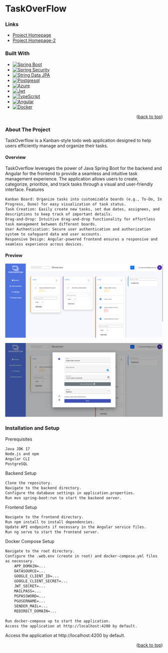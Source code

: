 # TaskOverFlow

<p id="readme-top">

### Links

- [Project Homepage]
- [Project Homepage-2]

### Built With

* [![Spring Boot][Spring-boot.io]][SpringBoot-url]
* [![Spring Security][Spring-security.io]][SpringSecurity-url]
* [![String Data JPA][SpringDataJPA.io]][SpringDataJPA-url]
* [![Postgresql][Postgresql.org]][Postgresql-url]
* [![Azure][Azure.com]][Azure-url]
* [![Jwt][Jwt.io]][Jwt-url]
* [![TypeScript][TypeScript.org]][TypeScript-url]
* [![Angular][Angular.io]][Angular-url]
* [![Docker][Docker.com]][Docker-url]

<p align="right">(<a href="#readme-top">back to top</a>)</p>

### About The Project

TaskOverflow is a Kanban-style todo web application designed to help users efficiently manage and organize their tasks.

#### Overview

TaskOverflow leverages the power of Java Spring Boot for the backend and Angular for the frontend to provide a seamless and intuitive task management experience. The application allows users to create, categorize, prioritize, and track tasks through a visual and user-friendly interface.
Features

    Kanban Board: Organize tasks into customizable boards (e.g., To-Do, In Progress, Done) for easy visualization of task status.
    Task Creation: Easily create new tasks, set due dates, assignees, and descriptions to keep track of important details.
    Drag-and-Drop: Intuitive drag-and-drop functionality for effortless task management between different boards.
    User Authentication: Secure user authentication and authorization system to safeguard data and user accounts.
    Responsive Design: Angular-powered frontend ensures a responsive and seamless experience across devices.

#### Preview

![Main Page][main-screenshot]

![Task edit][task-edit-screenshot]

### Installation and Setup
Prerequisites

    Java JDK 17
    Node.js and npm
    Angular CLI
    PostgreSQL

Backend Setup

    Clone the repository.
    Navigate to the backend directory.
    Configure the database settings in application.properties.
    Run mvn spring-boot:run to start the backend server.

Frontend Setup

    Navigate to the frontend directory.
    Run npm install to install dependencies.
    Update API endpoints if necessary in the Angular service files.
    Run ng serve to start the frontend server.

Docker Compose Setup

    Navigate to the root directory.
    Configure the .web.env (create in root) and docker-compose.yml files as necessary.
        APP_DOMAIN=...
        DATASOURCE=...
        GOOGLE_CLIENT_ID=...
        GOOGLE_CLIENT_SECRET=...
        JWT_SECRET=...
        MAILPASS=...
        PGPASSWORD=...
        PGUSERNAME=...
        SENDER_MAIL=...
        REDIRECT_DOMAIN=...

    Run docker-compose up to start the application.
    Access the application at http://localhost:4200 by default.

Access the application at http://localhost:4200 by default.

<p align="right">(<a href="#readme-top">back to top</a>)</p>

<!-- MARKDOWN LINKS & IMAGES -->

[Project Homepage]: https://taskoverflow.pp.ua/
[Project Homepage-2]: https://task-over-flow.vercel.app/
[main-screenshot]: images/app1.png
[task-edit-screenshot]: images/app2.png
[Spring.io]: https://img.shields.io/badge/Spring-6DB33F?style=for-the-badge&logo=spring&logoColor=white
[Spring-url]: https://spring.io/
[SpringDataJPA.io]: https://img.shields.io/badge/Spring%20Data%20JPA-6DB33F?style=for-the-badge&logo=spring&logoColor=white
[SpringDataJPA-url]: https://spring.io/projects/spring-data-jpa
[Spring-boot.io]: https://img.shields.io/badge/Spring%20Boot-6DB33F?style=for-the-badge&logo=springboot&logoColor=white
[SpringBoot-url]: https://spring.io/projects/spring-boot
[Spring-security.io]: https://img.shields.io/badge/Spring%20Security-6DB33F?style=for-the-badge&logo=springsecurity&logoColor=white
[SpringSecurity-url]: https://spring.io/projects/spring-security
[Postgresql.org]: https://img.shields.io/badge/Postgresql-4169E1?style=for-the-badge&logo=postgresql&logoColor=white
[Postgresql-url]: https://postgresql.org
[Jwt.io]: https://img.shields.io/badge/Json%20Web%20Tokens-000000?style=for-the-badge&logo=jsonwebtokens&logoColor=white
[Jwt-url]: https://jwt.io
[TypeScript.org]: https://img.shields.io/badge/TypeScript-3178C6?style=for-the-badge&logo=typescript&logoColor=white
[TypeScript-url]: https://www.typescriptlang.org/
[Angular.io]: https://img.shields.io/badge/Angular-DD0031?style=for-the-badge&logo=angular&logoColor=white
[Angular-url]: https://angular.io/
[Azure.com]: https://img.shields.io/badge/Azure-0089D6?style=for-the-badge&logo=microsoftazure&logoColor=white
[Azure-url]: https://azure.microsoft.com/en-us/
[Docker.com]: https://img.shields.io/badge/Docker-2496ED?style=for-the-badge&logo=docker&logoColor=white
[Docker-url]: https://www.docker.com/

